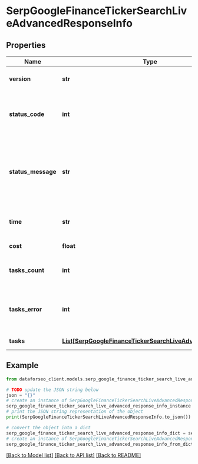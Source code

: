 # SerpGoogleFinanceTickerSearchLiveAdvancedResponseInfo


## Properties

Name | Type | Description | Notes
------------ | ------------- | ------------- | -------------
**version** | **str** | the current version of the API | [optional] 
**status_code** | **int** | general status code you can find the full list of the response codes here | [optional] 
**status_message** | **str** | general informational message you can find the full list of general informational messages here | [optional] 
**time** | **str** | total execution time, seconds | [optional] 
**cost** | **float** | total tasks cost, USD | [optional] 
**tasks_count** | **int** | the number of tasks in the tasks array | [optional] 
**tasks_error** | **int** | the number of tasks in the tasks array returned with an error | [optional] 
**tasks** | [**List[SerpGoogleFinanceTickerSearchLiveAdvancedTaskInfo]**](SerpGoogleFinanceTickerSearchLiveAdvancedTaskInfo.md) | array of tasks | [optional] 

## Example

```python
from dataforseo_client.models.serp_google_finance_ticker_search_live_advanced_response_info import SerpGoogleFinanceTickerSearchLiveAdvancedResponseInfo

# TODO update the JSON string below
json = "{}"
# create an instance of SerpGoogleFinanceTickerSearchLiveAdvancedResponseInfo from a JSON string
serp_google_finance_ticker_search_live_advanced_response_info_instance = SerpGoogleFinanceTickerSearchLiveAdvancedResponseInfo.from_json(json)
# print the JSON string representation of the object
print(SerpGoogleFinanceTickerSearchLiveAdvancedResponseInfo.to_json())

# convert the object into a dict
serp_google_finance_ticker_search_live_advanced_response_info_dict = serp_google_finance_ticker_search_live_advanced_response_info_instance.to_dict()
# create an instance of SerpGoogleFinanceTickerSearchLiveAdvancedResponseInfo from a dict
serp_google_finance_ticker_search_live_advanced_response_info_from_dict = SerpGoogleFinanceTickerSearchLiveAdvancedResponseInfo.from_dict(serp_google_finance_ticker_search_live_advanced_response_info_dict)
```
[[Back to Model list]](../README.md#documentation-for-models) [[Back to API list]](../README.md#documentation-for-api-endpoints) [[Back to README]](../README.md)


